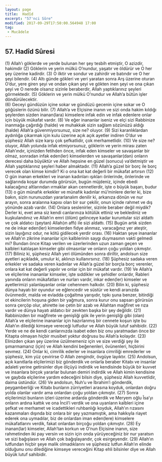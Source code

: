 ```yaml
---
layout: page
title:  Hadîd
excerpt: "57'nci Sûre"
modified: 2017-09-29T17:50:00.564948 17:00
tag: 
 - Mucâdele
---
```


## 57. Hadîd Sûresi

(1) Allah’ı göklerde ve yerde bulunan her şey tesbih etmiştir, O azizdir, hakimdir
(2) Göklerin ve yerin mülkü O’nundur, yaşatır ve öldürür ve O her şey üzerine kadirdir.
(3) O ilktir ve sondur ve zahirdir ve batındır ve O her şeyi bilendir.
(4) Altı günde gökleri ve yeri yaratan sonra Arş üzerine oturan O’dur, yere giren şeyi ve ondan çıkan şeyi ve gökten inen şeyi ve ona çıkan şeyi ve O nerede olsanız sizinle beraberdir, Allah yaptıklarınız şeyleri görmektedir. 
(5) Göklerin ve yerin mülkü O’nundur ve Allah’a bütün işler döndürülecektir.	
(6) Geceyi gündüzün içine sokar ve gündüzü gecenin içine sokar ve O göğüslerin özünü bilir.
(7) Allah’a ve Elçisine inanın ve sizi onda hakim kıldığı şeylerden sizden inanan(lara) kimselere infak edin ve infak edenlere onlar için büyük mükafat vardır.
(8) Ve eğer inananlar iseniz ve elçi sizi Rabbinize inanmağa çağırdığı (halde) ve muhakkak sizin sağlam sözünüzü aldığı (halde) Allah’a güvenmiyorsunuz, size ne? oluyor.
(9) Sizi karanlıklardan aydınlığa çıkarmak için kulu üzerine açık açık ayetler indiren O’dur ve şüphesiz Allah size karşı çok şefkatlidir, çok merhametlidir.
(10) Ve size ne? oluyor, Allah yolunda infak etmiyorsunuz, göklerin ve yerin mirası zaten Allah’ındır, içinizden fetihden önce, infak eden kimseler ve savaşanlar bir olmaz, sonradan infak eden(ler) kimselerden ve savaşanlar(dan) onların derecesi daha büyüktür ve Allah hepsine en güzel (sonucu) va’detmiştir ve Allah yaptıklarınız şeyleri haber almaktadır.
(11) Allah’a güzel bir borç ile borç verecek olan kimse kimdir? Ki o  ona kat kat değerli bir mükafat artırsın 
(12) O gün inanan erkekleri ve inanan kadınları ışıkları önlerinde, önlerinde ve sağlarında koşar durumda görürsün, bugün müjdeniz, içinde ebedi kalacağınız altlarından ırmaklar akan cennetlerdir, işte o büyük başarı, budur
(13) o gün münafık erkekler ve münafık kadınlar mü’minlere derler ki, bize bakın, sizin nurunuzdan yararlanalım denilir ki, arkanıza dönün ve nur arayın, sonra aralarına kapısı olan bir sur çekilir, onun içinde rahmet ve dış yönünde azab vardır.
(14) Onlara seslenirler, sizinle beraber değil miydik? Derler ki, evet ama siz kendi canlarınıza kötülük ettiniz ve beklediniz ve kuşkulandınız ve Allah’ın emri (ölüm) gelinceye kadar kuruntular sizi aldattı ve çok aldatıcı (şeytan) Allah(ın affı) ile sizi aldattı.
(15) Bugün artık sizden ne de inkar eden(ler) kimselerden fidye alınmaz, varacağınız yer ateştir, sizin layığınız odur, ne kötü gidilecek yerdir orası.
(16)  Haktan şeye inananlar ve Allah’ın zikrine inananlar için   kalblerinin saygı duymasının vakti gelmedi mi? Bundan önce Kitap verilen ve üzerlerinden uzun zaman geçen ve kalbleri katılaşan kimseler gibi olmasınlar ve onların çoğu yoldan çıkmıştır.
(17) Biliniz ki, şüphesiz Allah yeri ölümünden sonra diriltir, andolsun size ayetleri açıkladık, umulur ki, aklınızı kullanırsınız.
(18) Şüphesiz sadaka veren erkekler ve sadaka veren kadınlar ve Allah’a güzel bir borçla borç verenler, onlara kat kat değerli yapılır ve onlar için bir mükafat vardır.
(19) Ve Allah’a ve elçilerine inananlar kimseler, işte sıddikler ve şehidler onlardır, Rableri yanında onların mükafatları ve nurları vardır, inkar eden(ler) kimseler ve ayetlerimizi yalanlayanlar onlar cehennem halkıdır.
(20) Bilin ki, şüphesiz dünya hayatı bir oyundur ve eğlencedir ve süstür ve kendi aranızda övünmedir, malda ve evladda çoğaltma yarışıdır, tıpkı şuna benzer, bitirdiği ot ekincilerin hoşuna giden bir yağmura, sonra kurur onu sapsarı görürsün sonra çerçöp olur, ahirette ise çetin bir azab ve Allahtan mağfiret ve rıza vardır ve dünya hayatı aldatıcı bir zevkten başka bir şey değildir.
(21) Rabbinizden bir mağfirete ve genişliği gök ile yerin genişliği gibi (olan) Allah’a ve elçilerine inananlar için hazırlanmış bir cennete koşun işte bu Allah’ın dilediği kimseye vereceği lutfudur ve Allah büyük lutuf sahibidir.
(22) Yerde ve ne de kendi canlarınızda isabet eden biz onu yaratmadan önce bir Kitapta olmayan hiçbir musibet yoktur doğrusu bu Allah’a kolaydır.
(23) Elinizden çıkan şey üzerine üzülmemeniz için ve size verdiği şey ile şımarmamanız (için) ve Allah kendini beğenenleri, övünenleri, hiçbirini sevmez.
(24) Onlar ki, cimrilik ederler ve insanlara cimriliği emrederler ve şüphesiz, kim yüz çevirirse O Allah zengindir, övgüye layıktır.
(25) Andolsun, açık kanıtlarla elçilerimizi biz gönderdik ve onlarla beraber Kitabı ve insanlar adaleti yerine getirsinler diye ölçüyü  indirdik ve kendisinde büyük bir kuvvet ve insanlara birçok yararlar bulunan demiri indirdik ve Allah kimin kendisine ve gaybda elçilerine yardım edeceğini bilsin diye, şüphesiz Allah kuvvetlidir, daima üstündür.
(26) Ve andolsun, Nuh’u ve İbrahim’i gönderdik, peygamberliği ve Kitabı bunların zürriyetleri arasına koyduk, onlardan doğru yolda olanlar vardır ama onlardan çoğu yoldan çıkmıştır.
(27) Sonra elçilerimizi bunların izleri üzerine ardarda gönderdik ve Meryem oğlu Îsa’yı onların ardına kattık ve ona İncil’i verdik ve ona uyanların kalbleri içine şefkat ve merhamet ve icadettikleri ruhbanlığı koyduk, Allah’ın rızasını kazanmaları dışında biz onlara bir şey  yazmamıştık, ama hakkıyla riayet ederek ona uymadılar, biz de onlardan iman eden(lere) kimselere mükafatlarını verdik, fakat onlardan birçoğu yoldan çıkmıştır.
(28) Ey inanan(lar) kimseler, Allah’tan korkun ve O’nun Elçisine inanın, size rahmetinden iki pay versin ve sizin için onda yürüyeceğiniz bir nur yaratsın ve sizi bağışlasın ve Allah çok bağışlayandır, çok esirgeyendir.
(29) Allah’ın lutfundan hiçbir şeye malik olmadıklarını ve şüphesiz lutfun Allah’ın elinde olduğunu onu dilediğine kimseye vereceğini Kitap ehli bilsinler diye ve Allah büyük lutuf sahibidir.	

